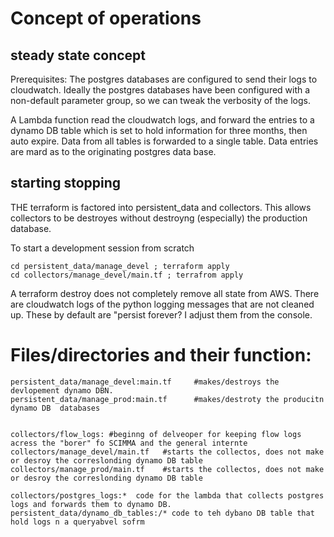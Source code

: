 
# Concept of operations

## steady state concept
Prerequisites: The postgres databases are configured to send their logs to cloudwatch. Ideally the postgres databases have
been configured with a non-default parameter group, so we can tweak the verbosity of the logs.

A Lambda function read the cloudwatch logs, and forward the entries to a dynamo DB table which is set
to hold information for three months, then auto expire.  Data from all tables is forwarded to a single table.
Data entries are mard as to the originating postgres data base.

## starting stopping
THE terraform is factored into persistent_data and collectors.  This allows collectors to be destroyes without
destroyng (especially) the production database.

To start a development session from scratch
```
cd persistent_data/manage_devel ; terraform apply
cd collectors/manage_devel/main.tf ; terrafrom apply
```

A terraform destroy does not completely remove all state from AWS.
There are cloudwatch logs of the python logging messages that are not cleaned up.
These by default are "persist forever? I adjust them from the console.


# Files/directories and their function:

```
persistent_data/manage_devel:main.tf     #makes/destroys the devlopement dynamo DBN.
persistent_data/manage_prod:main.tf      #makes/destroty the producitn dynamo DB  databases 


collectors/flow_logs: #beginng of delveoper for keeping flow logs acress the "borer" fo SCIMMA and the general internte
collectors/manage_devel/main.tf   #starts the collectos, does not make or desroy the correslonding dynamo DB table
collectors/manage_prod/main.tf    #starts the collectos, does not make or desroy the correslonding dynamo DB table

collectors/postgres_logs:*  code for the lambda that collects postgres logs and forwards them to dynamo DB.
persistent_data/dynamo_db_tables:/* code to teh dybano DB table that hold logs n a queryabvel sofrm    
```

